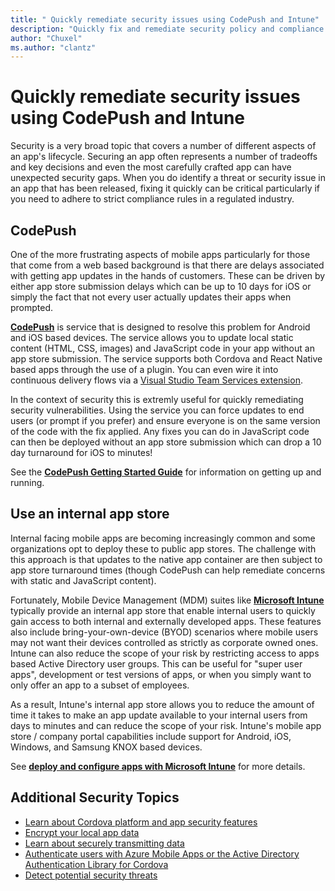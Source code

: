 ```yaml
---
title: " Quickly remediate security issues using CodePush and Intune"
description: "Quickly fix and remediate security policy and compliance violations using CodePush and Intune MDM."
author: "Chuxel"
ms.author: "clantz"
---
```


# Quickly remediate security issues using CodePush and Intune
Security is a very broad topic that covers a number of different aspects of an app's lifecycle. Securing an app often represents a number of tradeoffs and key decisions and even the most carefully crafted app can have unexpected security gaps. When you do identify a threat or security issue in an app that has been released, fixing it quickly can be critical particularly if you need to adhere to strict compliance rules in a regulated industry.

## CodePush
One of the more frustrating aspects of mobile apps particularly for those that come from a web based background is that there are delays associated with getting app updates in the hands of customers. These can be driven by either app store submission delays which can be up to 10 days for iOS or simply the fact that not every user actually updates their apps when prompted.

**[CodePush](http://microsoft.github.io/code-push/)** is service that is designed to resolve this problem for Android and iOS based devices. The service allows you to update local static content (HTML, CSS, images) and JavaScript code in your app without an app store submission. The service supports both Cordova and React Native based apps through the use of a plugin.  You can even wire it into continuous delivery flows via a [Visual Studio Team Services extension](https://marketplace.visualstudio.com/items?itemName=ms-vsclient.code-push).

In the context of security this is extremly useful for quickly remediating security vulnerabilities. Using the service you can force updates to end users (or prompt if you prefer) and ensure everyone is on the same version of the code with the fix applied. Any fixes you can do in JavaScript code can then be deployed without an app store submission which can drop a 10 day turnaround for iOS to minutes!

See the **[CodePush Getting Started Guide](http://microsoft.github.io/code-push/docs/getting-started.html)** for information on getting up and running.

## Use an internal app store
Internal facing mobile apps are becoming increasingly common and some organizations opt to deploy these to public app stores. The challenge with this approach is that updates to the native app container are then subject to app store turnaround times (though CodePush can help remediate concerns with static and JavaScript content).

Fortunately, Mobile Device Management (MDM) suites like **[Microsoft Intune](https://www.microsoft.com/en-us/server-cloud/products/microsoft-intune/)** typically provide an internal app store that enable internal users to quickly gain access to both internal and externally developed apps. These features also include bring-your-own-device (BYOD) scenarios where mobile users may not want their devices controlled as strictly as corporate owned ones. Intune can also reduce the scope of your risk by restricting access to apps based Active Directory user groups. This can be useful for "super user apps", development or test versions of apps, or when you simply want to only offer an app to a subset of employees.

As a result, Intune's internal app store allows you to reduce the amount of time it takes to make an app update available to your internal users from days to minutes and can reduce the scope of your risk. Intune's mobile app store / company portal capabilities include support for Android, iOS, Windows, and Samsung KNOX based devices.

See **[deploy and configure apps with Microsoft Intune](https://technet.microsoft.com/library/dn646965.aspx)** for more details.

## Additional Security Topics
- [Learn about Cordova platform and app security features](./best-practices.md)
- [Encrypt your local app data](./data-encryption.md)
- [Learn about securely transmitting data](./transmit-data-securely.md)
- [Authenticate users with Azure Mobile Apps or the Active Directory Authentication Library for Cordova](./authentication.md)
- [Detect potential security threats](./detect-security-threats.md)

